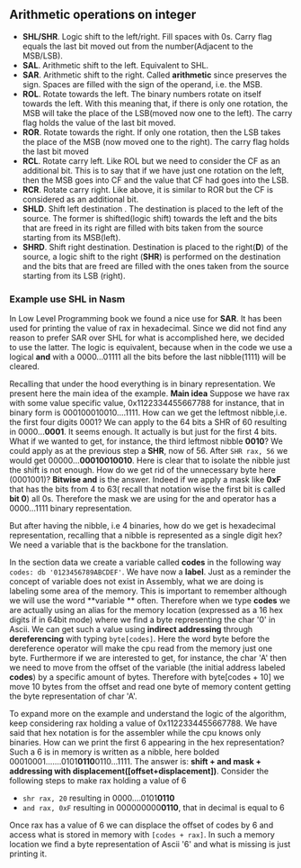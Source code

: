 ## Arithmetic operations on integer

 - **SHL/SHR**. Logic shift to the left/right. Fill spaces with 0s. Carry flag equals the last bit moved out from the number(Adjacent to the MSB/LSB).
 - **SAL**. Arithmetic shift to the left. Equivalent to SHL.
 - **SAR**. Arithmetic shift to the right. Called **arithmetic** since preserves the sign. Spaces are filled with the sign of the operand, i.e. the MSB.
 - **ROL**. Rotate towards the left. The binary numbers rotate on itself towards the left. With this meaning that, if there is only one rotation, the MSB will take the place of the LSB(moved now one to the left). The carry flag holds the value of the last bit moved.
 - **ROR**. Rotate towards the right. If only one rotation, then the LSB takes the place of the MSB (now moved one to the right). The carry flag holds the last bit moved
 - **RCL**. Rotate carry left. Like ROL but we need to consider the CF as an additional bit. This is to say that if we have just one rotation on the left, then the MSB goes into CF and the value that CF had goes into the LSB.
 - **RCR**. Rotate carry right. Like above, it is similar to ROR but the CF is considered as an additional bit.
 - **SHLD**. Shift left destination . The destination is placed to the left of the source. The former is shifted(logic shift) towards the left and the bits that are freed in its right are filled with bits taken from the source starting from its MSB(left).
 - **SHRD**. Shift right destination. Destination is placed to the right(**D**) of the source, a logic shift to the right (**SHR**) is performed on the destination and the bits that are freed are filled with the ones taken from the source starting from its LSB (right).


### Example use SHL in Nasm
In Low Level Programming book we found a nice use for **SAR**. It has been used for printing the value of rax in hexadecimal. Since we did not find any reason to prefer SAR over SHL for what is accomplished here, we decided to use the latter.
The logic is equivalent, because when in the code we use a logical **and** with a 0000...01111 all the bits before the last nibble(1111) will be cleared.

Recalling that under the hood everything is in binary representation. We present here the main idea of the example.
**Main idea**
Suppose we have rax with some value specific value, 0x1122334455667788 for instance, that in binary form is 000100010010....1111.
How can we get the leftmost nibble,i.e. the first four digits 0001? We can apply to the 64 bits a SHR of 60 resulting in 0000...**0001**. It seems enough. It actually is but just for the first 4 bits. What if we wanted to get, for instance, the third leftmost nibble **0010**? We could apply as at the previous step a **SHR**, now of 56. After `SHR rax, 56` we would get 00000...**00010010010**. Here is clear that to isolate the nibble just the shift is not enough. How do we get rid of the unnecessary byte here (0001001)? **Bitwise and** is the answer. Indeed if we apply a mask like **0xF** that has the bits from 4 to 63( recall that notation wise the first bit is called **bit 0**) all 0s. Therefore the mask we are using for the and operator has a  0000...1111 binary representation.

But after having the nibble, i.e 4 binaries, how do we get is hexadecimal representation, recalling that a nibble is represented as a single digit hex?
We need a variable that is the backbone for the translation.

In the section data we create a variable called **codes** in the following way `codes: db '0123456789ABCDEF'`.
We have now a **label**. Just as a reminder the concept of variable does not exist in Assembly, what we are doing is labeling some area of the memory. This is important to remember although we will use the word **variable ** often. Therefore when we type **codes** we are actually using an alias for the memory location (expressed as a 16 hex digits if in 64bit mode) where we find a byte representing the char '0' in Ascii. We can get such a value using **indirect addressing** through **dereferencing** with typing `byte[codes]`. Here the word byte before the dereference operator will make the cpu read from the memory just one byte. Furthermore if we are interested to get, for instance, the char 'A' then we need to move from the offset of the variable (the initial address labeled **codes**) by a specific amount of bytes. Therefore with byte[codes + 10] we move 10 bytes from the offset and read one byte of memory content getting the byte representation of char 'A'.

To expand more on the example and understand the logic of the algorithm, keep considering rax holding a value of 0x1122334455667788. We have said that hex notation is for the assembler while the cpu knows only binaries. How can we print the first 6 appearing in the hex representation? Such a 6 is in memory is written as a nibble, here bolded 00010001.......0101**0110**0110...1111. The answer is: **shift + and mask + addressing with displacement([offset+displacement])**. Consider the following steps to make rax holding a value of 6

 - `shr rax, 20` resulting in 0000....0101**0110**
 - `and rax, 0xF` resulting in 000000000**0110**, that in decimal is equal to 6

Once rax has a value of 6 we can displace the offset of codes by 6 and access what is stored in memory with `[codes + rax]`. In such a memory location we find a byte representation of Ascii '6' and what is missing is just printing it.

<script src="https://gist.github.com/gr0uch0dev/ba93ee039ba33809fa2df4ca82a8324c.js"></script>
